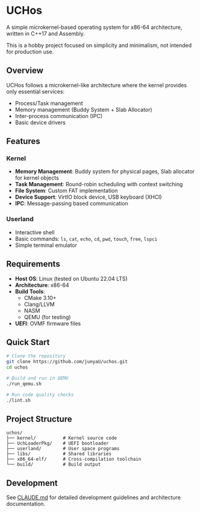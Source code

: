 # UCHos

A simple microkernel-based operating system for x86-64 architecture, written in C++17 and Assembly.

This is a hobby project focused on simplicity and minimalism, not intended for production use.

## Overview

UCHos follows a microkernel-like architecture where the kernel provides only essential services:
- Process/Task management
- Memory management (Buddy System + Slab Allocator)
- Inter-process communication (IPC)
- Basic device drivers

## Features

### Kernel
- **Memory Management**: Buddy system for physical pages, Slab allocator for kernel objects
- **Task Management**: Round-robin scheduling with context switching
- **File System**: Custom FAT implementation
- **Device Support**: VirtIO block device, USB keyboard (XHCI)
- **IPC**: Message-passing based communication

### Userland
- Interactive shell
- Basic commands: `ls`, `cat`, `echo`, `cd`, `pwd`, `touch`, `free`, `lspci`
- Simple terminal emulator

## Requirements

- **Host OS**: Linux (tested on Ubuntu 22.04 LTS)
- **Architecture**: x86-64
- **Build Tools**:
  - CMake 3.10+
  - Clang/LLVM
  - NASM
  - QEMU (for testing)
- **UEFI**: OVMF firmware files

## Quick Start

```bash
# Clone the repository
git clone https://github.com/junyaU/uchos.git
cd uchos

# Build and run in QEMU
./run_qemu.sh

# Run code quality checks
./lint.sh
```

## Project Structure

```
uchos/
├── kernel/          # Kernel source code
├── UchLoaderPkg/    # UEFI bootloader
├── userland/        # User space programs
├── libs/            # Shared libraries
├── x86_64-elf/      # Cross-compilation toolchain
└── build/           # Build output
```

## Development

See [CLAUDE.md](CLAUDE.md) for detailed development guidelines and architecture documentation.

